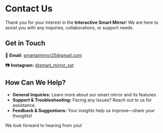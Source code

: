 # Contact Us

Thank you for your interest in the **Interactive Smart Mirror**! We are here to assist you with any inquiries, collaborations, or support needs.

## **Get in Touch**

📩 **Email:** [smartaimirror25@gmail.com](mailto:smartaimirror25@gmail.com)

📷 **Instagram:** [@smart_mirror_sst](https://www.instagram.com/smart_mirror_sst/)

## **How Can We Help?**

- **General Inquiries:** Learn more about our smart mirror and its features.
- **Support & Troubleshooting:** Facing any issues? Reach out to us for assistance.
- **Feedback & Suggestions:** Your insights help us improve—share your thoughts!

We look forward to hearing from you!

